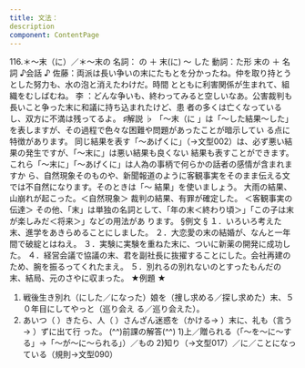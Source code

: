 ```yaml
---
title: 文法：
description
component: ContentPage
---
```



116.＊～末（に）／＊～末の
名詞： の ＋ 末(に) ～ した
動詞：た形 末の ＋ 名詞
♪会話 ♪
佐藤：両派は長い争いの末にたもとを分かったね。仲を取り持とうとした努力も、水の泡と消えたわけだ。時間 とともに利害関係が生まれて、組織をむしばむね。
李 ：どんな争いも、終わってみると空しいなあ。公害裁判も長いこと争った末に和議に持ち込まれたけど、患 者の多くは亡くなっているし、双方に不満は残ってるよ。
♯解説 ♭
「～末（に 」は「～した結果～した」を表しますが、その過程で色々な困難や問題があったことが暗示してい る点に特徴があります。
同じ結果を表す「～あげくに」（→文型002）は、必ず悪い結果の発生ですが、「～末に」は悪い結果も良くない 結果も表すことができます。これら「～末に」「～あげくに」は人為の事柄で何らかの話者の感情が含まれますか ら、自然現象そのものや、新聞報道のように客観事実をそのまま伝える文では不自然になります。そのときは「～ 結果」を使いましょう。
大雨の結果、山崩れが起こった。＜自然現象＞ 裁判の結果、有罪が確定した。 ＜客観事実の伝達＞
その他、「末」は単独の名詞として、「年の末＜終わり頃＞」「この子は末が楽しみだ＜将来＞」などの用法があ ります。
§例文 §
１．いろいろ考えた末、進学をあきらめることにしました。
２．大恋愛の末の結婚が、なんと一年間で破綻とはねえ。
３．実験に実験を重ねた末に、ついに新薬の開発に成功した。
４．経営会議で協議の末、君を副社長に抜擢することにした。会社再建のため、腕を振るってくれたまえ。
５．別れるの別れないのとすったもんだの末、結局、元のさやに収まった。
★例題 ★
1) 戦後生き別れ（にした／になった）娘を（捜し求める／探し求めた）末、５０年目にしてやっと（巡り会え る／巡り会えた）。
2) あいつ（ ）きたら、人（ ）さんざん迷惑を（かける→ ）末に、礼も（言う→ ）ずに出て行 った。
(^^)前課の解答(^^)
1)上／贈られる（「～を～に～する」→「～が～に～られる」）／もの
2)知り（→文型017）／に／ことになっている（規則→文型090）
